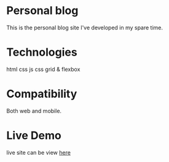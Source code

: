 <h1>Personal blog</h1>
<p>This is the personal blog site I've developed in my spare time.</p>

<h1>Technologies</h1>
<p>html css js css grid & flexbox</p>

<h1>Compatibility</h1>
<p>Both web and mobile.</p>

<h1>Live Demo</h1>
<p>live site can be view <a href="https://gbliss00.github.io/personal_blog/index.html" target="_blank">here</a></p>
